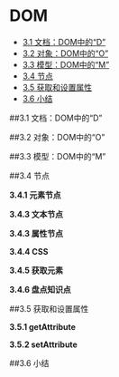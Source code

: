 # DOM

- <a href="#no1">3.1 文档：DOM中的“D”</a>
- <a href="#no2">3.2 对象：DOM中的“O”</a>
- <a href="#no3">3.3 模型：DOM中的“M”</a>
- <a href="#no4">3.4 节点</a>
- <a href="#no5">3.5 获取和设置属性</a>
- <a href="#no6">3.6 小结</a>



##<a name="no1">3.1 文档：DOM中的“D”</a>

##<a name="no2">3.2 对象：DOM中的“O”</a>

##<a name="no3">3.3 模型：DOM中的“M”</a>

##<a name="no4">3.4 节点</a>

**3.4.1 元素节点**

**3.4.3 文本节点**

**3.4.3 属性节点**

**3.4.4 CSS**

**3.4.5 获取元素**

**3.4.6 盘点知识点**

##<a name="no5">3.5 获取和设置属性</a>

**3.5.1 getAttribute**

**3.5.2 setAttribute**

##<a name="no6">3.6 小结</a>
